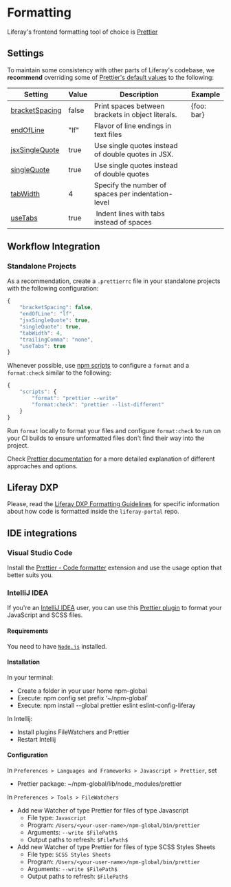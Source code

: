 # Formatting

Liferay's frontend formatting tool of choice is [Prettier](https://prettier.io/)

## Settings

To maintain some consistency with other parts of Liferay's codebase, we **recommend** overriding some of [Prettier's default values](https://prettier.io/docs/en/options.html) to the following:

| Setting                                                                    | Value | Description                                        | Example    |
| -------------------------------------------------------------------------- | ----- | -------------------------------------------------- | ---------- |
| [bracketSpacing](https://prettier.io/docs/en/options.html#bracket-spacing) | false | Print spaces between brackets in object literals.  | {foo: bar} |
| [endOfLine](https://prettier.io/docs/en/options.html#end-of-line)          | "lf"  | Flavor of line endings in text files               |            |
| [jsxSingleQuote](https://prettier.io/docs/en/options.html#jsx-quotes)      | true  | Use single quotes instead of double quotes in JSX. |            |
| [singleQuote](https://prettier.io/docs/en/options.html#quotes)             | true  | Use single quotes instead of double quotes         |            |
| [tabWidth](https://prettier.io/docs/en/options.html#tab-width)             | 4     | Specify the number of spaces per indentation-level |            |
| [useTabs](https://prettier.io/docs/en/options.html#tabs)                   | true  |  Indent lines with tabs instead of spaces          |            |

## Workflow Integration

### Standalone Projects

As a recommendation, create a `.prettierrc` file in your standalone projects with the following configuration:

```javascript
{
    "bracketSpacing": false,
    "endOfLine": "lf",
    "jsxSingleQuote": true,
    "singleQuote": true,
    "tabWidth": 4,
    "trailingComma": "none",
    "useTabs": true
}
```

Whenever possible, use [npm scripts](https://docs.npmjs.com/cli/run-script) to configure a `format` and a `format:check` similar to the following:

```javascript
{
    "scripts": {
        "format": "prettier --write"
        "format:check": "prettier --list-different"
    }
}
```

Run `format` locally to format your files and configure `format:check` to run on your CI builds to ensure unformatted files don't find their way into the project.

Check [Prettier documentation](https://prettier.io/docs/en) for a more detailed explanation of different approaches and options.

## Liferay DXP

Please, read the [Liferay DXP Formatting Guidelines](../dxp/formatting.md) for specific information about how code is formatted inside the `liferay-portal` repo.

## IDE integrations

### Visual Studio Code

Install the [Prettier - Code formatter](https://marketplace.visualstudio.com/items?itemName=esbenp.prettier-vscode) extension and use the usage option that better suits you.

### IntelliJ IDEA

If you're an [IntelliJ IDEA](https://plugins.jetbrains.com/) user, you can use this [Prettier plugin](https://plugins.jetbrains.com/plugin/10456-prettier) to format your JavaScript and SCSS files.

#### Requirements

You need to have [`Node.js`](https://nodejs.org/) installed.

#### Installation

In your terminal:

-   Create a folder in your user home npm-global
-   Execute: npm config set prefix ‘~/npm-global’
-   Execute: npm install --global prettier eslint eslint-config-liferay

In Intellij:

-   Install plugins FileWatchers and Prettier
-   Restart Intellij

#### Configuration

In `Preferences > Languages and Frameworks > Javascript > Prettier`, set

-   Prettier package: ~/npm-global/lib/node_modules/prettier

In `Preferences > Tools > FileWatchers`

-   Add new Watcher of type Prettier for files of type Javascript
    -   File type: `Javascript`
    -   Program: `/Users/<your-user-name>/npm-global/bin/prettier`
    -   Arguments: `--write $FilePath$`
    -   Output paths to refresh: `$FilePath$`
-   Add new Watcher of type Prettier for files of type SCSS Styles Sheets
    -   File type: `SCSS Styles Sheets`
    -   Program: `/Users/<your-user-name>/npm-global/bin/prettier`
    -   Arguments: `--write $FilePath$`
    -   Output paths to refresh: `$FilePath$`
